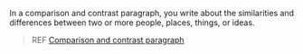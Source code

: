 In a comparison and contrast paragraph, you write about the similarities and differences between two or more people, places, things, or ideas.
> REF
[Comparison and contrast paragraph](https://www.testden.com/toefl/writing-tutorial/compare-and-contrast-paragraph.htm)